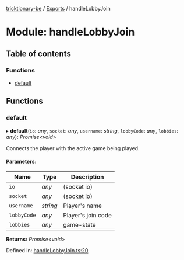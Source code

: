 [tricktionary-be](../README.md) / [Exports](../modules.md) / handleLobbyJoin

# Module: handleLobbyJoin

## Table of contents

### Functions

- [default](handlelobbyjoin.md#default)

## Functions

### default

▸ **default**(`io`: *any*, `socket`: *any*, `username`: *string*, `lobbyCode`: *any*, `lobbies`: *any*): *Promise*<*void*\>

Connects the player with the active game being played.

#### Parameters:

Name | Type | Description |
------ | ------ | ------ |
`io` | *any* | (socket io)   |
`socket` | *any* | (socket io)   |
`username` | *string* | Player's name   |
`lobbyCode` | *any* | Player's join code   |
`lobbies` | *any* | game-state    |

**Returns:** *Promise*<*void*\>

Defined in: [handleLobbyJoin.ts:20](https://github.com/story-squad/tricktionary-be/blob/2d7399d/src/sockets/handleLobbyJoin.ts#L20)
